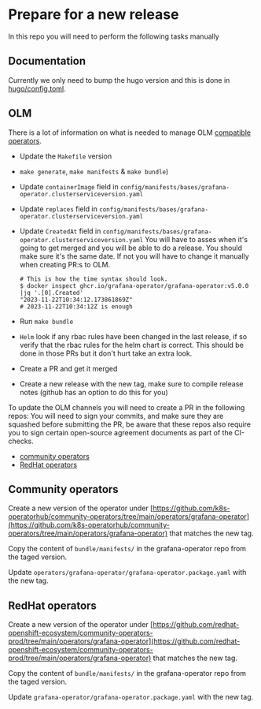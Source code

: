 # Prepare for a new release

In this repo you will need to perform the following tasks manually

## Documentation

Currently we only need to bump the hugo version and this is done in [hugo/config.toml](hugo/config.toml).

## OLM

There is a lot of information on what is needed to manage OLM [compatible operators](https://redhat-connect.gitbook.io/certified-operator-guide/ocp-deployment/operator-metadata/creating-the-csv).

- Update the `Makefile` version
- `make generate`, `make manifests` & `make bundle`)
- Update `containerImage` field in `config/manifests/bases/grafana-operator.clusterserviceversion.yaml`
- Update `replaces` field in `config/manifests/bases/grafana-operator.clusterserviceversion.yaml`
- Update `CreatedAt` field in `config/manifests/bases/grafana-operator.clusterserviceversion.yaml`
  You will have to asses when it's going to get merged and you will be able to do a release.
  You should make sure it's the same date. If not you will have to change it
  manually when creating PR:s to OLM.

      # This is how the time syntax should look.
      $ docker inspect ghcr.io/grafana-operator/grafana-operator:v5.0.0 |jq '.[0].Created'
      "2023-11-22T10:34:12.173861869Z"
      # 2023-11-22T10:34:12Z is enough
- Run `make bundle`
- `Helm` look if any rbac rules have been changed in the last release, if so verify that the rbac rules for the helm chart is correct. This should be done in those PRs but it don't hurt take an extra look.
- Create a PR and get it merged
- Create a new release with the new tag, make sure to compile release notes (github has an option to do this for you)

To update the OLM channels you will need to create a PR in the following repos:
You will need to sign your commits, and make sure they are squashed before submitting the PR, be aware that these repos also require you to sign certain open-source agreement documents as part of the CI-checks.

- [community operators](https://github.com/k8s-operatorhub/community-operators)
- [RedHat operators](https://github.com/redhat-openshift-ecosystem/community-operators-prod/tree/main/operators)

## Community operators

Create a new version of the operator under
[https://github.com/k8s-operatorhub/community-operators/tree/main/operators/grafana-operator](https://github.com/k8s-operatorhub/community-operators/tree/main/operators/grafana-operator)
that matches the new tag.

Copy the content of `bundle/manifests/` in the grafana-operator repo from the taged version.

Update `operators/grafana-operator/grafana-operator.package.yaml` with the new tag.

## RedHat operators

Create a new version of the operator under
[https://github.com/redhat-openshift-ecosystem/community-operators-prod/tree/main/operators/grafana-operator](https://github.com/redhat-openshift-ecosystem/community-operators-prod/tree/main/operators/grafana-operator)
that matches the new tag.

Copy the content of `bundle/manifests/` in the grafana-operator repo from the taged version.

Update `grafana-operator/grafana-operator.package.yaml` with the new tag.
